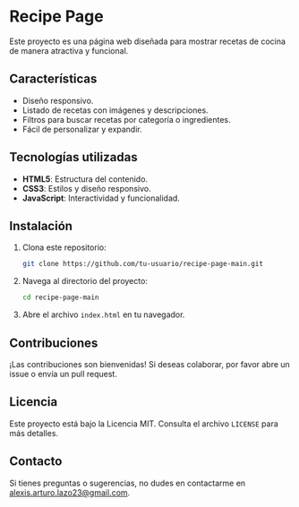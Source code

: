 # Recipe Page

Este proyecto es una página web diseñada para mostrar recetas de cocina de manera atractiva y funcional.

## Características

- Diseño responsivo.
- Listado de recetas con imágenes y descripciones.
- Filtros para buscar recetas por categoría o ingredientes.
- Fácil de personalizar y expandir.

## Tecnologías utilizadas

- **HTML5**: Estructura del contenido.
- **CSS3**: Estilos y diseño responsivo.
- **JavaScript**: Interactividad y funcionalidad.

## Instalación

1. Clona este repositorio:
    ```bash
    git clone https://github.com/tu-usuario/recipe-page-main.git
    ```
2. Navega al directorio del proyecto:
    ```bash
    cd recipe-page-main
    ```
3. Abre el archivo `index.html` en tu navegador.

## Contribuciones

¡Las contribuciones son bienvenidas! Si deseas colaborar, por favor abre un issue o envía un pull request.

## Licencia

Este proyecto está bajo la Licencia MIT. Consulta el archivo `LICENSE` para más detalles.

## Contacto

Si tienes preguntas o sugerencias, no dudes en contactarme en [alexis.arturo.lazo23@gmail.com](mailto:tu-email@ejemplo.com).
